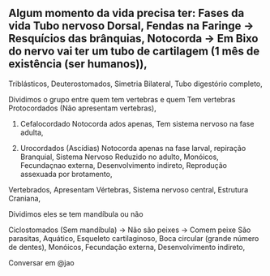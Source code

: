 Algum momento da vida precisa ter: Fases da vida 
Tubo nervoso Dorsal,
Fendas na Faringe -> Resquícios das brânquias,
Notocorda -> Em Bixo do nervo vai ter um tubo de cartilagem (1 mês de existência (ser humanos)),
-
Triblásticos,
Deuterostomados,
Simetria Bilateral,
Tubo digestório completo,

Dividimos o grupo entre quem tem vertebras e quem Tem vertebras
Protocordados (Não apresentam vertebras),
1) Cefalocordado 
Notocorda ados apenas,
Tem sistema nervoso na fase adulta,

2) Urocordados (Ascídias)
Notocorda apenas na fase larval,
repiração Branquial,
Sistema Nervoso Reduzido no adulto,
Monóicos,
Fecundaçnao externa,
Desenvolvimento indireto,
Reprodução assexuada por brotamento,

Vertebrados,
Apresentam Vértebras,
Sistema nervoso central,
Estrutura Craniana,

Dividimos eles se tem mandíbula ou não 

Ciclostomados (Sem mandíbula) -> Não são peixes -> Comem peixe
São parasitas,
Aquático,
Esqueleto cartilaginoso,
Boca circular (grande número de dentes),
Monóicos,
Fecundação externa,
Desenvolvimento indireto,

Conversar em @jao
